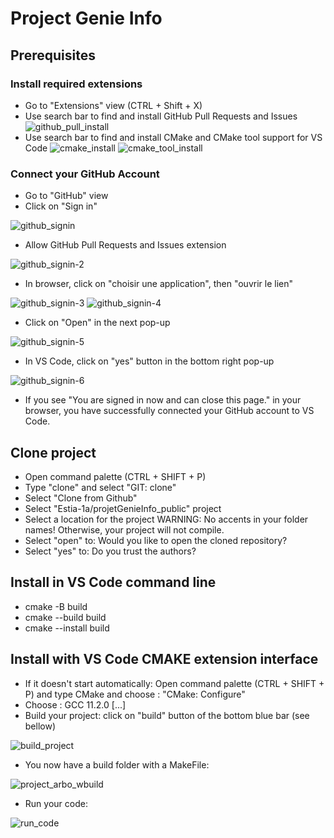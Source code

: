 # Project Genie Info

## Prerequisites

### Install required extensions
- Go to "Extensions" view (CTRL + Shift + X)
- Use search bar to find and install GitHub Pull Requests and Issues
![github_pull_install](https://user-images.githubusercontent.com/16139930/168248657-8267ab92-1e1e-4642-9406-2f02fcc6a6ec.PNG)
- Use search bar to find and install CMake and CMake tool support for VS Code
![cmake_install](https://user-images.githubusercontent.com/16139930/168254129-b86fe4e7-2c5f-4700-a503-41de653d0199.PNG)
![cmake_tool_install](https://user-images.githubusercontent.com/16139930/168254203-dff13fb0-8b27-45ba-889c-482826f0ae47.PNG)

### Connect your GitHub Account
- Go to "GitHub" view
- Click on "Sign in"

![github_signin](https://user-images.githubusercontent.com/16139930/168287171-6991bcf8-392f-46ee-8f3a-4c9b7c6cf46c.png)

- Allow GitHub Pull Requests and Issues extension

![github_signin-2](https://user-images.githubusercontent.com/16139930/168287186-2d974838-f3ee-4db8-a9cb-ffdfec8841a0.png)

- In browser, click on "choisir une application", then "ouvrir le lien"

![github_signin-3](https://user-images.githubusercontent.com/16139930/168287190-3e270d13-c791-475f-881e-ba0f690580d0.png)
![github_signin-4](https://user-images.githubusercontent.com/16139930/168287902-ea2c1f46-ce9b-410d-9724-614188ecc848.png)

- Click on "Open" in the next pop-up

 ![github_signin-5](https://user-images.githubusercontent.com/16139930/168288528-be08caad-12e9-45a0-8640-450214ae2b9c.png)

- In VS Code, click on "yes" button in the bottom right pop-up

![github_signin-6](https://user-images.githubusercontent.com/16139930/168288999-7552057a-a770-46d2-aff7-5772abbc0488.png)

- If you see "You are signed in now and can close this page." in your browser, you have successfully connected your GitHub account to VS Code.

## Clone project 
- Open command palette (CTRL + SHIFT + P)
- Type "clone" and select "GIT: clone"
- Select "Clone from Github"
- Select "Estia-1a/projetGenieInfo_public" project
- Select a location for the project
WARNING: No accents in your folder names! Otherwise, your project will not compile.
- Select "open" to: Would you like to open the cloned repository?
- Select "yes" to: Do you trust the authors?


## Install in VS Code command line
- cmake -B build
- cmake --build build
- cmake --install build

## Install with VS Code CMAKE extension interface
- If it doesn't start automatically: Open command palette (CTRL + SHIFT + P) and type CMake and choose : "CMake: Configure"
- Choose : GCC 11.2.0 [...]
- Build your project: click on "build" button of the bottom blue bar (see bellow)

![build_project](https://user-images.githubusercontent.com/16139930/168253599-978e64ab-c826-49ef-90e4-14e35b41fbbb.png)

- You now have a build folder with a MakeFile:

![project_arbo_wbuild](https://user-images.githubusercontent.com/16139930/168253746-613df728-840f-4d2d-b49f-b675e5d523b1.PNG)

- Run your code:

![run_code](https://user-images.githubusercontent.com/16139930/168266156-eaed4cd2-0fe7-4bed-81d6-afd3b7485dee.png)
